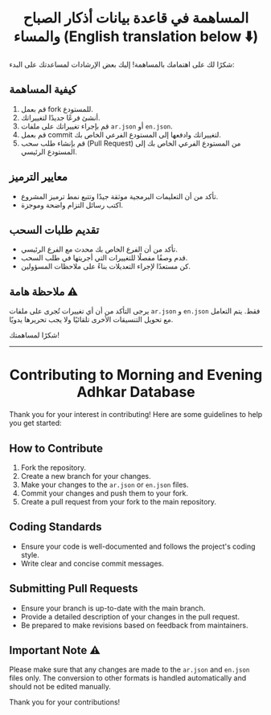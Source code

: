 <h1 align=center>
المساهمة في قاعدة بيانات أذكار الصباح والمساء
(English translation below ⬇️)
</h1>

شكرًا لك على اهتمامك بالمساهمة! إليك بعض الإرشادات لمساعدتك على البدء:

## كيفية المساهمة

1. قم بعمل fork للمستودع.
2. أنشئ فرعًا جديدًا لتغييراتك.
3. قم بإجراء تغييراتك على ملفات `ar.json` أو `en.json`.
4. قم بعمل commit لتغييراتك وادفعها إلى المستودع الفرعي الخاص بك.
5. قم بإنشاء طلب سحب (Pull Request) من المستودع الفرعي الخاص بك إلى المستودع الرئيسي.

## معايير الترميز

-   تأكد من أن التعليمات البرمجية موثقة جيدًا وتتبع نمط ترميز المشروع.
-   اكتب رسائل التزام واضحة وموجزة.

## تقديم طلبات السحب

-   تأكد من أن الفرع الخاص بك محدث مع الفرع الرئيسي.
-   قدم وصفًا مفصلًا للتغييرات التي أجريتها في طلب السحب.
-   كن مستعدًا لإجراء التعديلات بناءً على ملاحظات المسؤولين.

## ملاحظة هامة ⚠️

يرجى التأكد من أن أي تغييرات تُجرى على ملفات `ar.json` و `en.json` فقط. يتم التعامل مع تحويل التنسيقات الأخرى تلقائيًا ولا يجب تحريرها يدويًا.

شكرًا لمساهمتك!

---

<h1 align=center>
Contributing to Morning and Evening Adhkar Database
</h1>

Thank you for your interest in contributing! Here are some guidelines to help you get started:

## How to Contribute

1. Fork the repository.
2. Create a new branch for your changes.
3. Make your changes to the `ar.json` or `en.json` files.
4. Commit your changes and push them to your fork.
5. Create a pull request from your fork to the main repository.

## Coding Standards

-   Ensure your code is well-documented and follows the project's coding style.
-   Write clear and concise commit messages.

## Submitting Pull Requests

-   Ensure your branch is up-to-date with the main branch.
-   Provide a detailed description of your changes in the pull request.
-   Be prepared to make revisions based on feedback from maintainers.

## Important Note ⚠️

Please make sure that any changes are made to the `ar.json` and `en.json` files only. The conversion to other formats is handled automatically and should not be edited manually.

Thank you for your contributions!
